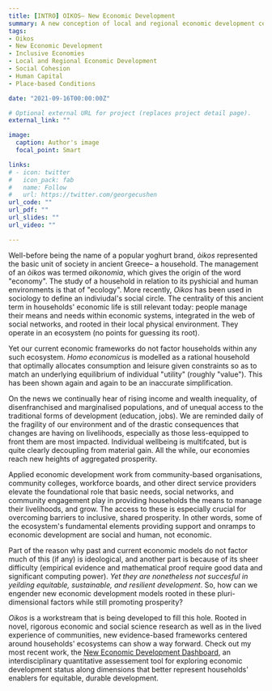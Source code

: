 ```yaml
---
title: [INTRO] OIKOS– New Economic Development
summary: A new conception of local and regional economic development centered around the ecosystem that enables inclusive, sustainable, and resilient prosperity for households. 
tags:
- Oikos
- New Economic Development
- Inclusive Economies
- Local and Regional Economic Development
- Social Cohesion
- Human Capital
- Place-based Conditions

date: "2021-09-16T00:00:00Z"

# Optional external URL for project (replaces project detail page).
external_link: ""

image:
  caption: Author's image
  focal_point: Smart

links:
# - icon: twitter
#   icon_pack: fab
#   name: Follow
#   url: https://twitter.com/georgecushen
url_code: ""
url_pdf: ""
url_slides: ""
url_video: ""

---
```

Well-before being the name of a popular yoghurt brand, *òikos* represented the basic unit of society in ancient Greece– a household. The management of an *òikos* was termed *oikonomìa*, which gives the origin of the word "economy". The study of a household in relation to its pyshicial and human environments is that of "ecology". More recently, *Oikos* has been used in sociology to define an indiviudal's social circle. The centrality of this ancient term in households' economic life is still relevant today: people manage their means and needs within economic systems, integrated in the web of social networks, and rooted in their local physical environment. They operate in an ecosystem (no points for guessing its root).

Yet our current economic frameworks do not factor households within any such ecosystem. *Homo economicus* is modelled as a rational household that optimally allocates consumption and leisure given constraints so as to match an underlying equilibrium of individual "utility" (roughly "value"). This has been shown again and again to be an inaccurate simplification.

On the news we continually hear of rising income and wealth inequality, of disenfranchised and marginalised populations, and of unequal access to the traditional forms of development (education, jobs). We are reminded daily of the fragility of our environment and of the drastic consequences that changes are having on livelihoods, especially as those less-equipped to front them are most impacted. Individual wellbeing is multifcated, but is quite clearly decoupling from material gain. All the while, our economies reach new heights of aggregated prosperity.

Applied economic development work from community-based organisations, community colleges, workforce boards, and other direct service providers elevate the foundational role that basic needs, social networks, and community engagement play in providing households the means to manage their livelihoods, and grow. The access to these is especially crucial for overcoming barriers to inclusive, shared prosperity. In other words, some of the ecosystem's fundamental elements providing support and onramps to economic development are social and human, not economic. 

Part of the reason why past and current economic models do not factor much of this (if any) is ideological, and another part is because of its sheer difficulty (empirical evidence and mathematical proof require good data and significant computing power). *Yet they are nonetheless not succesful in yeilding equitable, sustainable, and resilient development*. So, how can we engender new economic development models rooted in these pluri-dimensional factors while still promoting prosperity?

*Oikos* is a workstream that is being developed to fill this hole. Rooted in novel, rigorous economic and social science research as well as in the lived experience of communities, new evidence-based frameworks centered around households' ecosystems can show a way forward. Check out my most recent work, the [New Economic Development Dashboard](https://ned-dashboard.onrender.com), an interdisciplinary quantitative assessement tool for exploring economic development status along dimensions that better represent households' enablers for equitable, durable development.
